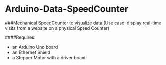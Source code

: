# Arduino-Data-SpeedCounter

###Mechanical SpeedCounter to visualize data 
(Use case: display real-time visits from a website on a physical Speed Counter)

####Requires:
* an Arduino Uno board
* an Ethernet Shield
* a Stepper Motor with a driver board
